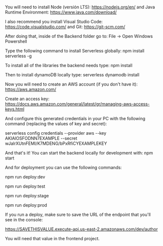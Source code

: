 You will need to install Node (versión LTS): https://nodejs.org/en/ and Java Runtime Environment: https://www.java.com/download/

I also recommend you install Visual Studio Code: https://code.visualstudio.com/ and Git: https://git-scm.com/

After doing that, inside of the Backend folder go to: File -> Open Windows Powershell

Type the following command to install Serverless globally:
npm install serverless -g

To install all of the libraries the backend needs type:
npm install

Then to install dynamoDB locally type:
serverless dynamodb install

Now you will need to create an AWS account (if you don't have it):
https://aws.amazon.com/

Create an access key:
https://docs.aws.amazon.com/general/latest/gr/managing-aws-access-keys.html

And configure this generated credentials in your PC with the following command (replacing the values of key and secret):

serverless config credentials --provider aws --key AKIAIOSFODNN7EXAMPLE --secret wJalrXUtnFEMI/K7MDENG/bPxRfiCYEXAMPLEKEY

And that's it!
You can start the backend locally for development with: 
npm start

And for deployment you can use the following commands:

npm run deploy:dev

npm run deploy:test

npm run deploy:stage

npm run deploy:prod

If you run a deploy, make sure to save the URL of the endpoint that you'll see in the console:

https://SAVETHISVALUE.execute-api.us-east-2.amazonaws.com/dev/author

You will need that value in the frontend project.
